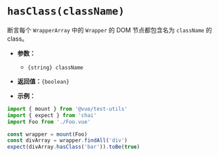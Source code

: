# `hasClass(className)`

断言每个 `WrapperArray` 中的 `Wrapper` 的 DOM 节点都包含名为 `className` 的 class。

- **参数：**
  - `{string} className`

- **返回值：**`{boolean}`

- **示例：**

```js
import { mount } from '@vue/test-utils'
import { expect } from 'chai'
import Foo from './Foo.vue'

const wrapper = mount(Foo)
const divArray = wrapper.findAll('div')
expect(divArray.hasClass('bar')).toBe(true)
```
